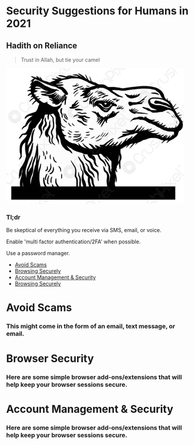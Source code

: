 # Security Suggestions for Humans in 2021

## Hadith on Reliance

>Trust in Allah, but tie your camel

![trust](https://github.com/503physSec/trust-but-verify/blob/main/2camel.png)

### Tl;dr 
Be skeptical of everything you receive via SMS, email, or voice.

Enable 'multi factor authentication/2FA' when possible. 

Use a password manager. 

* [Avoid Scams](https://github.com/503physSec/trust-but-verify/blob/main/README.md#avoid-scams)
* [Browsing Securely](https://github.com/503physSec/trust-but-verify/blob/main/README.md#browser-security)
* [Account Management & Security](https://github.com/503physSec/trust-but-verify/blob/main/README.md#account-management--security)
* [Browsing Securely](https://github.com/503physSec/trust-but-verify/blob/main/README.md#browser-security)



# Avoid Scams 

### This might come in the form of an email, text message, or email. 

# Browser Security

### Here are some simple browser add-ons/extensions that will help keep your browser sessions secure. 

# Account Management & Security

### Here are some simple browser add-ons/extensions that will help keep your browser sessions secure. 
